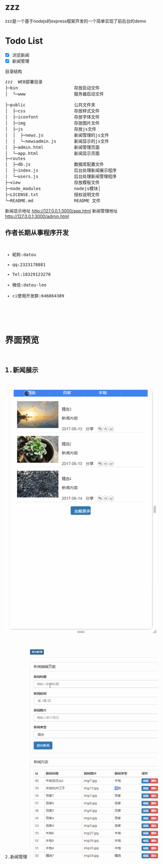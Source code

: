 # zzz
zzz是一个基于nodejs的express框架开发的一个简单实现了前后台的demo

# Todo List
- [X] 浏览新闻
- [X] 新闻管理

目录结构

<pre>
zzz  WEB部署目录
├─bin                      存放启动文件
│  └─www                   服务器启动文件 
 
├─public                   公共文件夹
│  ├─css                   存放样式文件
│  ├─iconfont              存放字体文件
│  ├─img                   存放图片文件
│  ├─js                    存放js文件
│  │  ├─news.js            新闻管理的js文件
│  │  └─newsadmin.js       新闻显示的js文件
│  ├─admin.html            新闻管理页面      
│  └─app.html              新闻显示页面  
├─routes                   
│  ├─db.js                 数据库配置文件
│  ├─index.js              后台处理新闻展示程序
│  └─users.js              后台处理新闻管理程序 
├─view                     存放模板文件
├─node_modules             nodejs模块│
├─LICENSE.txt              授权说明文件
└─README.md                README 文件
</pre>

 新闻显示地址 http://127.0.0.1:3000/app.html
 新闻管理地址 http://127.0.0.1:3000/admin.html

<h2>作者长期从事程序开发</h2>
<pre>
<ul>
<li>昵称:datou</li>
<li>qq:2323178881</li>
<li>Tel:18329123270</li>
<li>微信:datou-leo</li>
<li>ci使用开发群:646864389</li>
</ul>
<pre>

# 界面预览

1.新闻展示
--
![image](public/img/news.gif)

2.新闻管理
![image](public/img/admin.gif)


